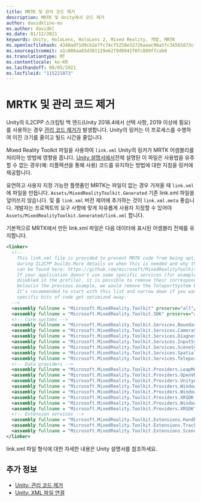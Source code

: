 ```yaml
---
title: MRTK 및 관리 코드 제거
description: MRTK 및 Unity에서 코드 제거
author: davidkline-ms
ms.author: davidkl
ms.date: 01/12/2021
keywords: Unity, HoloLens, HoloLens 2, Mixed Reality, 개발, MRTK
ms.openlocfilehash: 4348adf1d9cb2e7fc74cf5258e3272baaac96a5fc34565873cf35ae93225bdbe
ms.sourcegitcommit: a1c086aa83d381129e62f9d8942f0fc889ffcab0
ms.translationtype: MT
ms.contentlocale: ko-KR
ms.lasthandoff: 08/05/2021
ms.locfileid: "115221873"
---
```

# <a name="mrtk-and-managed-code-stripping"></a>MRTK 및 관리 코드 제거

Unity의 IL2CPP 스크립팅 백 엔드(Unity 2018.4에서 선택 사항, 2019 이상에 필요)를 사용하는 경우 [관리 코드 제거가](https://docs.unity3d.com/Manual/ManagedCodeStripping.html) 발생합니다.
Unity의 링커는 이 프로세스를 수행하여 이진 크기를 줄이고 빌드 시간을 줄입니다.

Mixed Reality Toolkit 파일을 사용하여 `link.xml` Unity의 링커가 MRTK 어셈블리를 처리하는 방법에 영향을 줍니다. [Unity 설명서에서](https://docs.unity3d.com/Manual/ManagedCodeStripping.html#LinkXML)전체 설명된 이 파일은 사용법을 유추할 수 없는 경우(예: 리플렉션을 통해 사용) 코드를 유지하는 방법에 대한 지침을 링커에 제공합니다.

유연하고 사용자 지정 가능한 플랫폼인 MRTK는 파일이 없는 경우 가져올 때 `link.xml` 에 파일을 만듭니다. `Assets/MixedRealityToolkit.Generated` 기존 link.xml 파일을 덮어쓰지 않습니다. 및 를 `link.xml` 버전 제어에 추가하는 것이 `link.xml.meta` 좋습니다. 개발자는 프로젝트의 요구 사항에 맞게 자유롭게 사용자 지정할 수 있어야 `Assets/MixedRealityToolkit.Generated/link.xml` 합니다.

기본적으로 MRTK에서 만든 link.xml 파일은 다음 데이터에 표시된 어셈블리 전체를 유지합니다.

``` xml
<linker> 
  <!-- 
    This link.xml file is provided to prevent MRTK code from being optimized away 
    during IL2CPP builds.More details on when this is needed and why this is needed 
    can be found here: https://github.com/microsoft/MixedRealityToolkit-Unity/issues/5273 
    If your application doesn't use some specific services (for example, if teleportation system is 
    disabled in the profile), it is possible to remove their corresponding lines down 
    below(in the previous example, we would remove the TeleportSystem below). 
    It's recommended to start with this list and narrow down if you want to ensure 
    specific bits of code get optimized away. 
  --> 
  <assembly fullname = "Microsoft.MixedReality.Toolkit" preserve="all"/> 
  <assembly fullname = "Microsoft.MixedReality.Toolkit.SDK" preserve="all"/> 
  <!-- Core systems --> 
  <assembly fullname = "Microsoft.MixedReality.Toolkit.Services.BoundarySystem" preserve="all"/> 
  <assembly fullname = "Microsoft.MixedReality.Toolkit.Services.CameraSystem" preserve="all"/> 
  <assembly fullname = "Microsoft.MixedReality.Toolkit.Services.DiagnosticsSystem" preserve="all"/> 
  <assembly fullname = "Microsoft.MixedReality.Toolkit.Services.InputSystem" preserve="all"/> 
  <assembly fullname = "Microsoft.MixedReality.Toolkit.Services.SceneSystem" preserve="all"/> 
  <assembly fullname = "Microsoft.MixedReality.Toolkit.Services.SpatialAwarenessSystem" preserve="all"/> 
  <assembly fullname = "Microsoft.MixedReality.Toolkit.Services.TeleportSystem" preserve="all"/> 
  <!-- Data providers --> 
  <assembly fullname = "Microsoft.MixedReality.Toolkit.Providers.LeapMotion" preserve="all"/> 
  <assembly fullname = "Microsoft.MixedReality.Toolkit.Providers.OpenVR" preserve="all"/> 
  <assembly fullname = "Microsoft.MixedReality.Toolkit.Providers.UnityAR" preserve="all"/> 
  <assembly fullname = "Microsoft.MixedReality.Toolkit.Providers.WindowsMixedReality.Shared" preserve="all"/> 
  <assembly fullname = "Microsoft.MixedReality.Toolkit.Providers.WindowsMixedReality" preserve="all"/> 
  <assembly fullname = "Microsoft.MixedReality.Toolkit.Providers.XRSDK.WindowsMixedReality" preserve="all"/> 
  <assembly fullname = "Microsoft.MixedReality.Toolkit.Providers.WindowsVoiceInput" preserve="all"/> 
  <assembly fullname = "Microsoft.MixedReality.Toolkit.Providers.XRSDK" preserve="all"/> 
  <!-- Extension services --> 
  <assembly fullname = "Microsoft.MixedReality.Toolkit.Extensions.HandPhysics" preserve="all"/> 
  <assembly fullname = "Microsoft.MixedReality.Toolkit.Extensions.Tracking" preserve="all"/> 
  <assembly fullname = "Microsoft.MixedReality.Toolkit.Extensions.SceneTransitionService" preserve="all"/> 
</linker>
```

link.xml 파일 형식에 대한 자세한 내용은 Unity 설명서를 참조하세요.

## <a name="see-also"></a>추가 정보

- [Unity: 관리 코드 제거](https://docs.unity3d.com/Manual/ManagedCodeStripping.html)
- [Unity: XML 파일 연결](https://docs.unity3d.com/Manual/ManagedCodeStripping.html#LinkXML)
